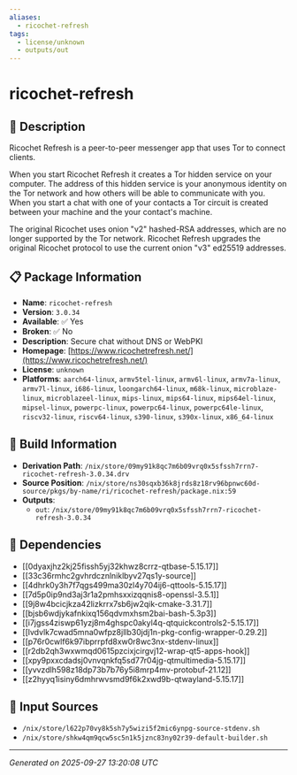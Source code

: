 ```yaml
---
aliases:
  - ricochet-refresh
tags:
  - license/unknown
  - outputs/out
---
```


# ricochet-refresh

## 📝 Description

Ricochet Refresh is a peer-to-peer messenger app that uses Tor
to connect clients.

When you start Ricochet Refresh it creates a Tor hidden
service on your computer.  The address of this hidden service
is your anonymous identity on the Tor network and how others
will be able to communicate with you.  When you start a chat
with one of your contacts a Tor circuit is created between
your machine and the your contact's machine.

The original Ricochet uses onion "v2" hashed-RSA addresses,
which are no longer supported by the Tor network.  Ricochet
Refresh upgrades the original Ricochet protocol to use the
current onion "v3" ed25519 addresses.


## 📋 Package Information

- **Name**: `ricochet-refresh`
- **Version**: `3.0.34`
- **Available**: ✅ Yes
- **Broken**: ✅ No
- **Description**: Secure chat without DNS or WebPKI
- **Homepage**: [https://www.ricochetrefresh.net/](https://www.ricochetrefresh.net/)
- **License**: `unknown`
- **Platforms**: `aarch64-linux`, `armv5tel-linux`, `armv6l-linux`, `armv7a-linux`, `armv7l-linux`, `i686-linux`, `loongarch64-linux`, `m68k-linux`, `microblaze-linux`, `microblazeel-linux`, `mips-linux`, `mips64-linux`, `mips64el-linux`, `mipsel-linux`, `powerpc-linux`, `powerpc64-linux`, `powerpc64le-linux`, `riscv32-linux`, `riscv64-linux`, `s390-linux`, `s390x-linux`, `x86_64-linux`

## 🔧 Build Information

- **Derivation Path**: `/nix/store/09my91k8qc7m6b09vrq0x5sfssh7rrn7-ricochet-refresh-3.0.34.drv`
- **Source Position**: `/nix/store/ns30sqxb36k8jrds8z18rv96bpnwc60d-source/pkgs/by-name/ri/ricochet-refresh/package.nix:59`
- **Outputs**:
  - `out`:  `/nix/store/09my91k8qc7m6b09vrq0x5sfssh7rrn7-ricochet-refresh-3.0.34`

## 🔗 Dependencies

- [[0dyaxjhz2kj25fissh5yj32khwz8crrz-qtbase-5.15.17]]
- [[33c36rmhc2gvhrdcznlniklbyv27qs1y-source]]
- [[4dhrk0y3h7f7qgs499ma30zl4y704ij6-qttools-5.15.17]]
- [[7d5p0ip9nd3aj3r1a2pmhsxxizqqnis8-openssl-3.5.1]]
- [[9j8w4bcicjkza42lizkrrx7sb6jw2qik-cmake-3.31.7]]
- [[bjsb6wdjykafnkixq156qdvmxhsm2bai-bash-5.3p3]]
- [[i7jgss4ziswp61yzj8m4ghspc0akyl4q-qtquickcontrols2-5.15.17]]
- [[lvdvlk7cwad5mna0wfpz8jllb30jdj1n-pkg-config-wrapper-0.29.2]]
- [[p76r0cwlf6k97ibprrpfd8xw0r8wc3nx-stdenv-linux]]
- [[r2db2qh3wxwmqd0615pzcixjcirgvj12-wrap-qt5-apps-hook]]
- [[xpy9pxxcdadsj0vnvqnkfq5sd77r04jg-qtmultimedia-5.15.17]]
- [[yvvzdlh598z18dp73b7b76y5i8mrp4mv-protobuf-21.12]]
- [[z2hyyq1isiny6dmhrwvsmd9f6k2xwd9b-qtwayland-5.15.17]]

## 📁 Input Sources

- `/nix/store/l622p70vy8k5sh7y5wizi5f2mic6ynpg-source-stdenv.sh`
- `/nix/store/shkw4qm9qcw5sc5n1k5jznc83ny02r39-default-builder.sh`

---
*Generated on 2025-09-27 13:20:08 UTC*
